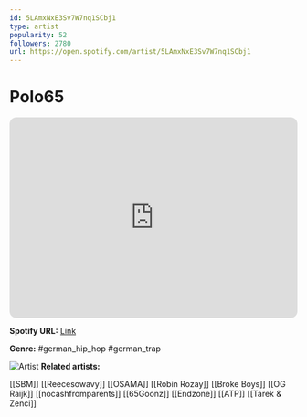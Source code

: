 ```yaml
---
id: 5LAmxNxE3Sv7W7nq1SCbj1
type: artist
popularity: 52
followers: 2780
url: https://open.spotify.com/artist/5LAmxNxE3Sv7W7nq1SCbj1
---
```

# Polo65

<iframe style="border-radius:12px" src="https://open.spotify.com/embed/artist/5LAmxNxE3Sv7W7nq1SCbj1" width="100%" height="352" frameBorder="0" allowfullscreen="" allow="autoplay; clipboard-write; encrypted-media; fullscreen; picture-in-picture" loading="lazy"></iframe>

**Spotify URL:** [Link](https://open.spotify.com/artist/5LAmxNxE3Sv7W7nq1SCbj1)

**Genre:**  #german_hip_hop #german_trap

![Artist](https://i.scdn.co/image/ab6761610000e5ebec1c578187fd3a310fc31d02)
**Related artists:**

[[SBM]]
[[Reecesowavy]]
[[OSAMA]]
[[Robin Rozay]]
[[Broke Boys]]
[[OG Raijk]]
[[nocashfromparents]]
[[65Goonz]]
[[Endzone]]
[[ATP]]
[[Tarek & Zenci]]
